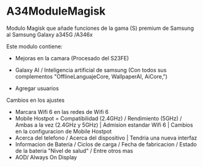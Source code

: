 # A34ModuleMagisk
Modulo Magisk que añade funciones de la gama (S) premium de Samsung al Samsung Galaxy a345G /A346x

Este modulo contiene:

- Mejoras en la camara (Procesado del S23FE)

- Galaxy AI / Inteligencia artificial de samsung (Con todos sus complementos "OfflineLanguajeCore, WallpaperAI, AiCore,")

- Agregar usuarios

Cambios en los ajustes
- Marcara Wifi 6 en las redes de Wifi 6
- Mobile Hostpot = Compatibilidad (2.4GHz) / Rendimiento (5GHz) / Ambas a la vez (2.4GHz y 5GHz) | Admision estandar Wifi 6 | Cambios en la configuracion de Mobile Hostpot
- Acerca del telefono / Acerca del dispositivo | Tendria una nueva interfaz
- Informacion de Bateria / Ciclos de carga / Fecha de fabricacion / Estado de la bateria "Nivel de salud" / Entre otros mas
- AOD/ Always On Display
